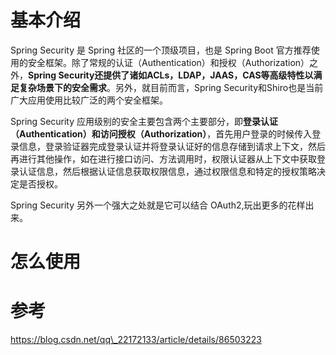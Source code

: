 # 基本介绍

Spring Security 是 Spring 社区的一个顶级项目，也是 Spring Boot 官方推荐使用的安全框架。除了常规的认证（Authentication）和授权（Authorization）之外，**Spring Security还提供了诸如ACLs，LDAP，JAAS，CAS等高级特性以满足复杂场景下的安全需求**。另外，就目前而言，Spring Security和Shiro也是当前广大应用使用比较广泛的两个安全框架。

Spring Security 应用级别的安全主要包含两个主要部分，即**登录认证（Authentication）和访问授权（Authorization）**，首先用户登录的时候传入登录信息，登录验证器完成登录认证并将登录认证好的信息存储到请求上下文，然后再进行其他操作，如在进行接口访问、方法调用时，权限认证器从上下文中获取登录认证信息，然后根据认证信息获取权限信息，通过权限信息和特定的授权策略决定是否授权。

Spring Security 另外一个强大之处就是它可以结合 OAuth2,玩出更多的花样出来。

# 怎么使用

# 参考

https://blog.csdn.net/qq\_22172133/article/details/86503223



